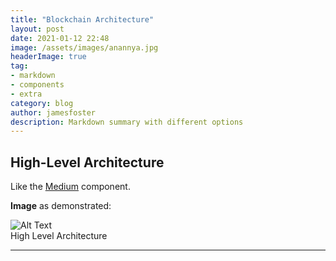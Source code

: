 ```yaml
---
title: "Blockchain Architecture"
layout: post
date: 2021-01-12 22:48
image: /assets/images/anannya.jpg
headerImage: true
tag:
- markdown
- components
- extra
category: blog
author: jamesfoster
description: Markdown summary with different options
---
```


## High-Level Architecture

Like the [Medium](https://medium.com/) component.

**Image** as demonstrated:

<div class="architecture">
    <div class="bottom">
        <img class="image" src="https://anannyanzca.github.io/assets/images/blockchain_ref_ea.jpg" alt="Alt Text">
        <figcaption class="caption">High Level Architecture</figcaption>
    </div>

       

---

